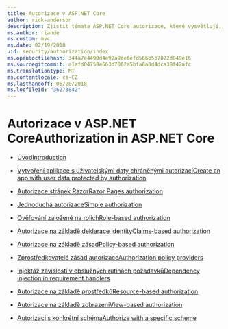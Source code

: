 ```yaml
---
title: Autorizace v ASP.NET Core
author: rick-anderson
description: Zjistit témata ASP.NET Core autorizace, které vysvětlují, jak poskytnout práva a oprávnění pro uživatele aplikace.
ms.author: riande
ms.custom: mvc
ms.date: 02/19/2018
uid: security/authorization/index
ms.openlocfilehash: 344a7e4490d4e92a9ee6efd566b5b7822d049e16
ms.sourcegitcommit: a1afd04758e663d7062a5bfa8a0d4dca38f42afc
ms.translationtype: MT
ms.contentlocale: cs-CZ
ms.lasthandoff: 06/20/2018
ms.locfileid: "36273842"
---
```

# <a name="authorization-in-aspnet-core"></a><span data-ttu-id="26d7c-103">Autorizace v ASP.NET Core</span><span class="sxs-lookup"><span data-stu-id="26d7c-103">Authorization in ASP.NET Core</span></span>

* [<span data-ttu-id="26d7c-104">Úvod</span><span class="sxs-lookup"><span data-stu-id="26d7c-104">Introduction</span></span>](xref:security/authorization/introduction)

* [<span data-ttu-id="26d7c-105">Vytvoření aplikace s uživatelskými daty chráněnými autorizací</span><span class="sxs-lookup"><span data-stu-id="26d7c-105">Create an app with user data protected by authorization</span></span>](xref:security/authorization/secure-data)

* [<span data-ttu-id="26d7c-106">Autorizace stránek Razor</span><span class="sxs-lookup"><span data-stu-id="26d7c-106">Razor Pages authorization</span></span>](xref:security/authorization/razor-pages-authorization)

* [<span data-ttu-id="26d7c-107">Jednoduchá autorizace</span><span class="sxs-lookup"><span data-stu-id="26d7c-107">Simple authorization</span></span>](xref:security/authorization/simple)

* [<span data-ttu-id="26d7c-108">Ověřování založené na rolích</span><span class="sxs-lookup"><span data-stu-id="26d7c-108">Role-based authorization</span></span>](xref:security/authorization/roles)

* [<span data-ttu-id="26d7c-109">Autorizace na základě deklarace identity</span><span class="sxs-lookup"><span data-stu-id="26d7c-109">Claims-based authorization</span></span>](xref:security/authorization/claims)

* [<span data-ttu-id="26d7c-110">Autorizace na základě zásad</span><span class="sxs-lookup"><span data-stu-id="26d7c-110">Policy-based authorization</span></span>](xref:security/authorization/policies)

* [<span data-ttu-id="26d7c-111">Zprostředkovatelé zásad autorizace</span><span class="sxs-lookup"><span data-stu-id="26d7c-111">Authorization policy providers</span></span>](xref:security/authorization/iauthorizationpolicyprovider)

* [<span data-ttu-id="26d7c-112">Injektáž závislostí v obslužných rutinách požadavků</span><span class="sxs-lookup"><span data-stu-id="26d7c-112">Dependency injection in requirement handlers</span></span>](xref:security/authorization/dependencyinjection)

* [<span data-ttu-id="26d7c-113">Autorizace na základě prostředků</span><span class="sxs-lookup"><span data-stu-id="26d7c-113">Resource-based authorization</span></span>](xref:security/authorization/resourcebased)

* [<span data-ttu-id="26d7c-114">Autorizace na základě zobrazení</span><span class="sxs-lookup"><span data-stu-id="26d7c-114">View-based authorization</span></span>](xref:security/authorization/views)

* [<span data-ttu-id="26d7c-115">Autorizaci s konkrétní schéma</span><span class="sxs-lookup"><span data-stu-id="26d7c-115">Authorize with a specific scheme</span></span>](xref:security/authorization/limitingidentitybyscheme)
